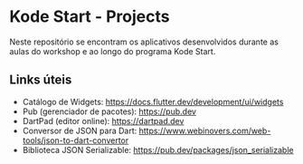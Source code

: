 # Kode Start - Projects

Neste repositório se encontram os aplicativos desenvolvidos durante as aulas do workshop e ao longo do programa Kode Start.

## Links úteis
- Catálogo de Widgets: https://docs.flutter.dev/development/ui/widgets
- Pub (gerenciador de pacotes): https://pub.dev
- DartPad (editor online): https://dartpad.dev
- Conversor de JSON para Dart: https://www.webinovers.com/web-tools/json-to-dart-convertor
- Biblioteca JSON Serializable: https://pub.dev/packages/json_serializable